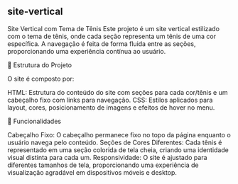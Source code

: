 ## site-vertical

Site Vertical com Tema de Tênis
Este projeto é um site vertical estilizado com o tema de tênis, onde cada seção representa um tênis de uma cor específica. A navegação é feita de forma fluida entre as seções, proporcionando uma experiência contínua ao usuário.

📂 Estrutura do Projeto

O site é composto por:

HTML: Estrutura do conteúdo do site com seções para cada cor/tênis e um cabeçalho fixo com links para navegação.
CSS: Estilos aplicados para layout, cores, posicionamento de imagens e efeitos de hover no menu.

🌟 Funcionalidades

Cabeçalho Fixo: O cabeçalho permanece fixo no topo da página enquanto o usuário navega pelo conteúdo.
Seções de Cores Diferentes: Cada tênis é representado em uma seção colorida de tela cheia, criando uma identidade visual distinta para cada um.
Responsividade: O site é ajustado para diferentes tamanhos de tela, proporcionando uma experiência de visualização agradável em dispositivos móveis e desktop.
